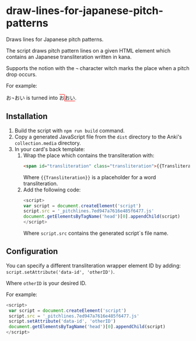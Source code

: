 # draw-lines-for-japanese-pitch-patterns
Draws lines for Japanese pitch patterns.

The script draws pitch pattern lines on a given HTML element which contains an
Japanese transliteration written in kana.

Supports the notion with the `¬` character witch marks the place when a pitch
drop occurs.

For example:

お¬おい is turned into <span style="border-top: 1px solid red;">お</span><span style="border-bottom: 1px solid red; border-left: 1px solid red;">おい</span>.

## Installation
1. Build the script with `npm run build` command.
2. Copy a generated JavaScript file from the `dist` directory to the Anki's
    `collection.media` directory.
3. In your card's back template:
    1. Wrap the place which contains the transliteration with:
        ```HTML
        <span id="transliteration" class="transliteration">{{Transliteration}}</span>
        ```
        Where `{{Transliteration}}` is a placeholder for a word transliteration.
    2. Add the following code:
        ```JavaScript
        <script>
        var script = document.createElement('script')
        script.src = '_pitchlines.7ed947a7616e485f6477.js'
        document.getElementsByTagName('head')[0].appendChild(script)
        </script>
        ```
        Where `script.src` contains the generated script`s file name.

## Configuration
You can specify a different transliteration wrapper element ID by adding:
`script.setAttribute('data-id', 'otherID')`.

Where `otherID` is your desired ID.

For example:
 ```JavaScript
<script>
  var script = document.createElement('script')
  script.src = '_pitchlines.7ed947a7616e485f6477.js'
  script.setAttribute('data-id', 'otherID')
  document.getElementsByTagName('head')[0].appendChild(script)
</script>
```
